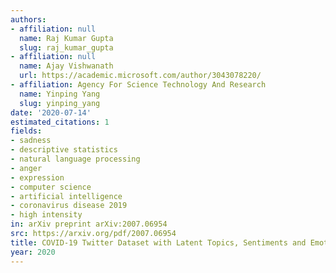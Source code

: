 ```yaml
---
authors:
- affiliation: null
  name: Raj Kumar Gupta
  slug: raj_kumar_gupta
- affiliation: null
  name: Ajay Vishwanath
  url: https://academic.microsoft.com/author/3043078220/
- affiliation: Agency For Science Technology And Research
  name: Yinping Yang
  slug: yinping_yang
date: '2020-07-14'
estimated_citations: 1
fields:
- sadness
- descriptive statistics
- natural language processing
- anger
- expression
- computer science
- artificial intelligence
- coronavirus disease 2019
- high intensity
in: arXiv preprint arXiv:2007.06954
src: https://arxiv.org/pdf/2007.06954
title: COVID-19 Twitter Dataset with Latent Topics, Sentiments and Emotions Attributes.
year: 2020
---
```

